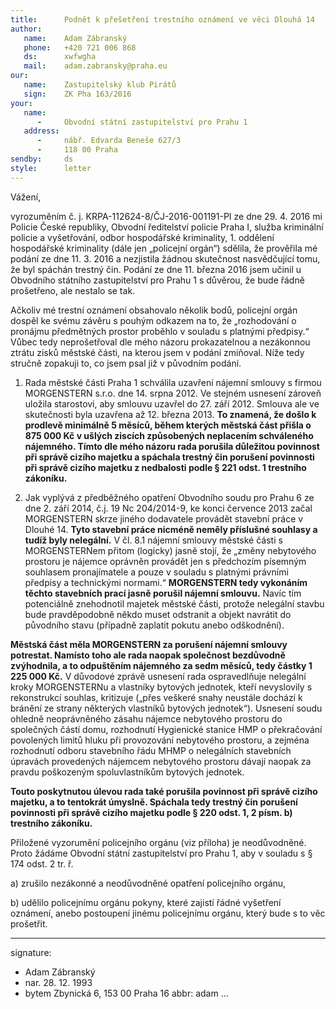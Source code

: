 ```yaml
---
title:      Podnět k přešetření trestního oznámení ve věci Dlouhá 14
author:
   name:    Adam Zábranský
   phone:   +420 721 006 868
   ds:      xwfwgha
   mail:    adam.zabransky@praha.eu
our:
   name:    Zastupitelský klub Pirátů
   sign:    ZK Pha 163/2016
your:
   name:
      -     Obvodní státní zastupitelství pro Prahu 1
   address:
      -     nábř. Edvarda Beneše 627/3
      -     118 00 Praha
sendby:     ds
style:      letter
---
```


Vážení,

vyrozuměním č. j. KRPA-112624-8/ČJ-2016-001191-PI ze dne 29. 4. 2016 mi Policie České republiky, Obvodní ředitelství policie Praha I, služba kriminální policie a vyšetřování, odbor hospodářské kriminality, 1. oddělení hospodářské kriminality (dále jen „policejní orgán“) sdělila, že prověřila mé podání ze dne 11. 3. 2016 a nezjistila žádnou skutečnost nasvědčující tomu, že byl spáchán trestný čin. Podání ze dne 11. března 2016 jsem učinil u Obvodního státního zastupitelství pro Prahu 1 s důvěrou, že bude řádně prošetřeno, ale nestalo se tak.

Ačkoliv mé trestní oznámení obsahovalo několik bodů, policejní orgán dospěl ke svému závěru s pouhým odkazem na to, že „rozhodování o pronájmu předmětných prostor proběhlo v souladu s platnými předpisy.“ Vůbec tedy neprošetřoval dle mého názoru prokazatelnou a nezákonnou ztrátu zisků městské části, na kterou jsem v podání zmiňoval. Níže tedy stručně zopakuji to, co jsem psal již v původním podání.

1. Rada městské části Praha 1 schválila uzavření nájemní smlouvy s firmou MORGENSTERN s.r.o. dne 14. srpna 2012. Ve stejném usnesení zároveň uložila starostovi, aby smlouvu uzavřel do 27. září 2012. Smlouva ale ve skutečnosti byla uzavřena až 12. března 2013. **To znamená, že došlo k prodlevě minimálně 5 měsíců, během kterých městská část přišla o 875 000 Kč v ušlých ziscích způsobených neplacením schváleného nájemného. Tímto dle mého názoru rada porušila důležitou povinnost při správě cizího majetku a spáchala trestný čin porušení povinnosti při správě cizího majetku z nedbalosti podle § 221 odst. 1 trestního zákoníku.**

2. Jak vyplývá z předběžného opatření Obvodního soudu pro Prahu 6 ze dne 2. září 2014, č.j. 19 Nc 204/2014-9, ke konci července 2013 začal MORGENSTERN skrze jiného dodavatele provádět stavební práce v Dlouhé 14. **Tyto stavební práce nicméně neměly příslušné souhlasy a tudíž byly nelegální.** V čl. 8.1 nájemní smlouvy městské části s MORGENSTERNem přitom (logicky) jasně stojí, že „změny nebytového prostoru je nájemce oprávněn provádět jen s předchozím písemným souhlasem pronajímatele a pouze v souladu s platnými právními předpisy a technickými normami.“ **MORGENSTERN tedy vykonáním těchto stavebních prací jasně porušil nájemní smlouvu.** Navíc tím potenciálně znehodnotil majetek městské části, protože nelegální stavbu bude pravděpodobně někdo muset odstranit a objekt navrátit do původního stavu (případně zaplatit pokutu anebo odškodnění).

**Městská část měla MORGENSTERN za porušení nájemní smlouvy potrestat. Namísto toho ale rada naopak společnost bezdůvodně zvýhodnila, a to odpuštěním nájemného za sedm měsíců, tedy částky 1 225 000 Kč.** V důvodové zprávě usnesení rada ospravedlňuje nelegální kroky MORGENSTERNu a vlastníky bytových jednotek, kteří nevyslovily s rekonstrukcí souhlas, kritizuje („přes veškeré snahy neustále dochází k bránění ze strany některých vlastníků bytových jednotek“). Usnesení soudu ohledně neoprávněného zásahu nájemce nebytového prostoru do společných částí domu, rozhodnutí Hygienické stanice HMP o překračování povolených limitů hluku při provozování nebytového prostoru, a zejména rozhodnutí odboru stavebního řádu MHMP o nelegálních stavebních úpravách provedených nájemcem nebytového prostoru dávají naopak za pravdu poškozeným spoluvlastníkům bytových jednotek.

**Touto poskytnutou úlevou rada také porušila povinnost při správě cizího majetku, a to tentokrát úmyslně. Spáchala tedy trestný čin porušení povinnosti při správě cizího majetku podle § 220 odst. 1, 2 písm. b) trestního zákoníku.**

Přiložené vyzorumění policejního orgánu (viz příloha) je neodůvodněné. Proto žádáme Obvodní státní zastupitelství pro Prahu 1, aby v souladu s § 174 odst. 2 tr. ř.

a) zrušilo nezákonné a neodůvodněné opatření policejního orgánu, 

b) udělilo policejnímu orgánu pokyny, které zajistí řádné vyšetření oznámení, anebo postoupení jinému policejnímu orgánu, který bude s to věc prošetřit.

---
signature:
  - Adam Zábranský
  - nar. 28. 12. 1993
  - bytem Zbynická 6, 153 00 Praha 16
abbr:       adam
...
